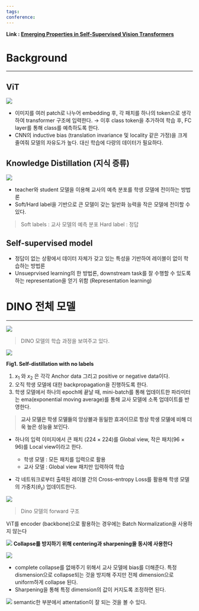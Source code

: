 ```yaml
---
tags: 
conference:
---
```



**Link : [Emerging Properties in Self-Supervised Vision Transformers](https://arxiv.org/abs/2104.14294)**
# Background
---
## ViT


![](https://velog.velcdn.com/images/bottlemin_park/post/3768e978-f7d7-4c84-a913-d3796e8a7963/image.png)

* 이미지를 여러 patch로 나누어 embedding 후, 각 패치를 하나의 token으로 생각하여 transformer 구조에 입력한다.
  $\rightarrow$ 이후 class token을 추가하여 학습 후, FC layer를 통해 class를 예측하도록 한다.
* CNN의 inductive bias (translation invariance 및 locality 같은 가정)을 크게 줄여줘 모델의 자유도가 높다. 대신 학습에 다량의 데이터가 필요하다.

## Knowledge Distillation (지식 증류)

![](https://velog.velcdn.com/images/bottlemin_park/post/67568c27-6beb-4ffb-af69-659ba3cfdded/image.png)

* teacher와 student 모델을 이용해 교사의 예측 분포를 학생 모델에 전이하는 방법론
* Soft/Hard label을 기반으로 큰 모델이 갖는 일반화 능력을 작은 모델에 전이할 수 있다.
> Soft labels : 교사 모델의 예측 분포
 Hard label : 정답

## Self-supervised model

- 정답이 없는 상황에서 데이터 자체가 갖고 있는 특성을 기반하여 레이블이 없이 학습하는 방법론
- Unsueprvised learning의 한 방법론, downstream task를 잘 수행할 수 있도록 하는 representation을 얻기 위함 (Representation learning)

# DINO 전체 모델
---

![](https://velog.velcdn.com/images/bottlemin_park/post/85c81546-3b23-495b-ac00-bf64c12973c5/image.gif)
> DINO 모델의 학습 과정을 보여주고 있다.

![](https://velog.velcdn.com/images/bottlemin_park/post/25c171b2-ae4e-41e0-81b2-2f9db44e2933/image.png)

**Fig1. Self-distillation with no labels**

1. $x_1$ 와 $x_2$ 은 각각 Anchor data 그리고 positive or negative data이다.
2. 오직 학생 모델에 대한 backpropagation을 진행하도록 한다.
3. 학생 모델에서 하나의 epoch에 끝날 때, mini-batch를 통해 업데이트한 파라미터는 ema(exponential moving average)를 통해 교사 모델에 소폭 업데이트를 반영한다.

> **교사 모델은 학생 모델들의 앙상블과 동일한 효과이므로 항상 학생 모델에 비해 더욱 높은 성능을 보인다.**

- 하나의 입력 이미지에서 큰 패치 (224 $\times$ 224)를 Global view, 작은 패치(96 $\times$ 96)를 Local view이라고 한다.
	- 학생 모델 : 모든 패치를 입력으로 활용
	- 교사 모델 : Global view 패치만 입력하여 학습

- 각 네트워크로부터 출력된 레이블 간의 Cross-entropy Loss를 활용해 학생 모델의 가중치($\theta_s$) 업데이트한다.

![](https://velog.velcdn.com/images/bottlemin_park/post/7b53a54a-be7f-4410-ae51-64e66406d27d/image.png)
> Dino 모델의 forward 구조

ViT를 encoder (backbone)으로 활용하는 경우에는 Batch Normalization을 사용하지 않는다

![](https://velog.velcdn.com/images/bottlemin_park/post/929ba78f-8a17-428d-82e7-f5d96c66e147/image.png)
**Collapse를 방지하기 위해 centering과 sharpening을 동시에 사용한다**

![](https://velog.velcdn.com/images/bottlemin_park/post/3e88f3fb-f2f1-4a1c-9ab7-20e6048f6cdc/image.png)
- complete collapse를 없애주기 위해서 교사 모델에 bias를 더해준다. 특정 dismension으로 collapse되는 것을 방지해 주지만 전체 dimension으로 uniform하게 collapse 된다.
- Sharpening을 통해 특정 dimension의 값이 커지도록 조정하면 된다.

![](https://velog.velcdn.com/images/bottlemin_park/post/b61aaf48-8906-411b-8dbc-01e1872079d7/image.png)
semantic한 부분에서 attentation이 잘 되는 것을 볼 수 있다.

